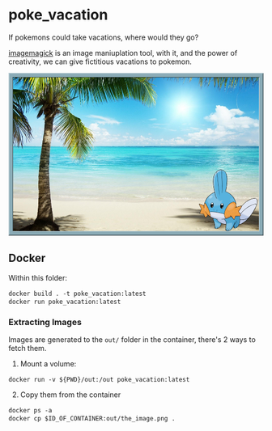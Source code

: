 # poke_vacation

If pokemons could take vacations, where would they go?

[imagemagick](https://imagemagick.org/script/index.php) is an image maniuplation tool, with it, and the power of creativity, we can give fictitious vacations to pokemon.

![](./mudkip_goes_to_beach.png)


## Docker

Within this folder:
```
docker build . -t poke_vacation:latest
docker run poke_vacation:latest
```

### Extracting Images

Images are generated to the `out/` folder in the container, there's 2 ways to fetch them.

1. Mount a volume:

```
docker run -v ${PWD}/out:/out poke_vacation:latest
```

2. Copy them from the container
```
docker ps -a
docker cp $ID_OF_CONTAINER:out/the_image.png .
```

